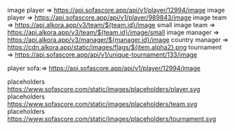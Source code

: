 image player        =>      https://api.sofascore.app/api/v1/player/12994/image
image player        =>      https://api.sofascore.app/api/v1/player/989843/image
image team          =>      https://api.alkora.app/v3/team/${team.id}/image
small image team    =>      https://api.alkora.app/v3/team/${team.id}/image/small
image manager       =>      https://api.alkora.app/v3/manager/${manager.id}/image
country manager     =>      https://cdn.alkora.app/static/images/flags/${item.alpha2}.png
tournament          =>      https://api.sofascore.app/api/v1/unique-tournament/133/image

player sofa:=> https://api.sofascore.app/api/v1/player/12994/image
<!-- player sofa:=> https://api.sofascore.app/api/v1/team/4718/image -->
placeholders https://www.sofascore.com/static/images/placeholders/player.svg
placeholders https://www.sofascore.com/static/images/placeholders/team.svg
placeholders https://www.sofascore.com/static/images/placeholders/tournament.svg


